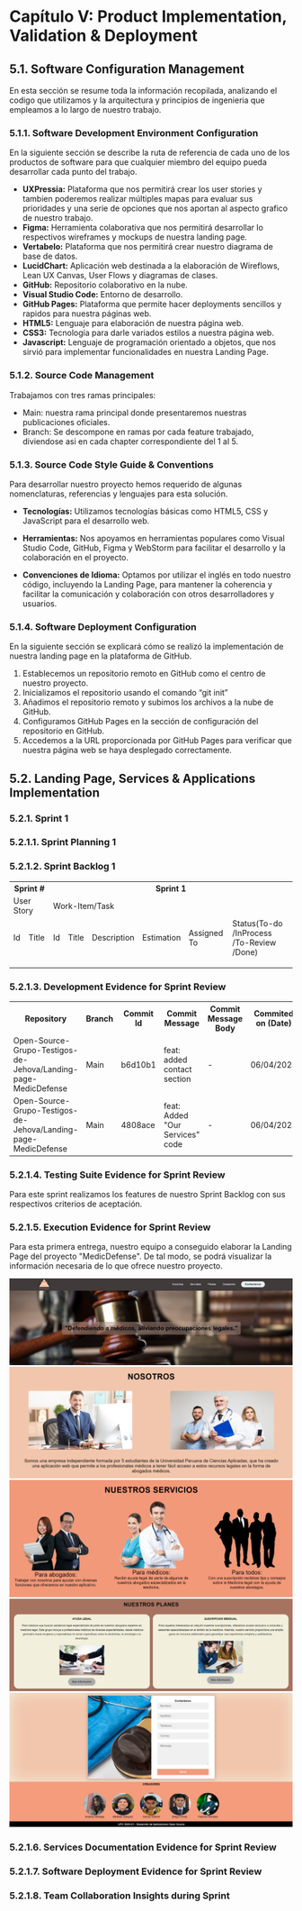 # Capítulo V: Product Implementation, Validation & Deployment

## 5.1. Software Configuration Management

En esta sección se resume toda la información recopilada, analizando el codigo que utilizamos y la arquitectura y principios de ingenieria que empleamos a lo largo de nuestro trabajo. 

### 5.1.1. Software Development Environment Configuration

En la siguiente sección se describe la ruta de referencia de cada uno de los productos de software para que cualquier miembro del equipo pueda desarrollar cada punto del trabajo.
- **UXPressia:** Plataforma que nos permitirá crear los user stories y tambien poderemos realizar múltiples mapas para evaluar sus prioridades y una serie de opciones que nos aportan al aspecto grafico de nuestro trabajo.
- **Figma:** Herramienta colaborativa que nos permitirá desarrollar lo respectivos wireframes y mockups de nuestra landing page.
- **Vertabelo:** Plataforma que nos permitirá crear nuestro diagrama de base de datos.
- **LucidChart:** Aplicación web destinada a la elaboración de Wireflows, Lean UX Canvas, User Flows y diagramas de clases.
- **GitHub:** Repositorio colaborativo en la nube.
- **Visual Studio Code:** Entorno de desarrollo.
- **GitHub Pages:** Plataforma que permite hacer deployments sencillos y rapidos para nuestra páginas web.
- **HTML5:** Lenguaje para elaboración de nuestra página web.
- **CSS3:** Tecnología para darle variados estilos a nuestra página web.
- **Javascript:** Lenguaje de programación orientado a objetos, que nos sirvió para implementar funcionalidades en nuestra Landing Page.

### 5.1.2. Source Code Management

Trabajamos con tres ramas principales:
- Main: nuestra rama principal donde presentaremos nuestras
publicaciones oficiales.
- Branch: Se descompone en ramas por cada feature trabajado, diviendose asi en cada chapter correspondiente del 1 al 5.

### 5.1.3. Source Code Style Guide & Conventions

Para desarrollar nuestro proyecto hemos requerido de algunas nomenclaturas, referencias y lenguajes para esta solución.<br>
- **Tecnologías:** Utilizamos tecnologías básicas como HTML5, CSS y JavaScript para el desarrollo web.

- **Herramientas:** Nos apoyamos en herramientas populares como Visual Studio Code, GitHub, Figma y WebStorm para facilitar el desarrollo y la colaboración en el proyecto.

- **Convenciones de Idioma:** Optamos por utilizar el inglés en todo nuestro código, incluyendo la Landing Page, para mantener la coherencia y facilitar la comunicación y colaboración con otros desarrolladores y usuarios.

### 5.1.4. Software Deployment Configuration

En la siguiente sección se explicará cómo se realizó la
implementación de nuestra landing page en la plataforma de
GitHub.
1) Establecemos un repositorio remoto en GitHub como el centro de nuestro proyecto.
2) Inicializamos el repositorio usando el comando “git init”
3) Añadimos el repositorio remoto y subimos los archivos a la nube de GitHub.
4) Configuramos GitHub Pages en la sección de configuración del repositorio en GitHub.
5) Accedemos a la URL proporcionada por GitHub Pages para verificar que nuestra página web se haya desplegado correctamente.

## 5.2. Landing Page, Services & Applications Implementation

### 5.2.1. Sprint 1

### 5.2.1.1. Sprint Planning 1



### 5.2.1.2. Sprint Backlog 1

<table>
<tr>
    <th colspan="3">Sprint #</th>
    <th colspan="10">Sprint 1</th>
  </tr>
      <tr>
    <td colspan="3">User Story</td>
    <td colspan="10">Work-Item/Task</td>
  </tr>
  <tr>
    <td colspan="1">Id</td>
    <td colspan="2">Title</td>
    <td colspan="1">Id</td>
    <td colspan="2">Title</td>
    <td colspan="3">Description</td>
    <td colspan="1"> Estimation</td>
    <td colspan="2">Assigned To</td>
    <td colspan="1">Status(To-do /InProcess /To-Review /Done)</td>
</tr>
  <tr>
    <td colspan="1"></td>
    <td colspan="2"></td>
    <td colspan="1"></td>
    <td colspan="2"></td>
    <td colspan="3"></td>
    <td colspan="1"></td>
    <td colspan="2"></td>
    <td colspan="1"></td>
  </tr>
  <tr>
    <td colspan="1"></td>
    <td colspan="2"></td>
    <td colspan="1"></td>
    <td colspan="2"></td>
    <td colspan="3"></td>
    <td colspan="1"></td>
    <td colspan="2"></td>
    <td colspan="1"></td>
<tr>
    <td colspan="1"></td>
    <td colspan="2"></td>
    <td colspan="1"></td>
    <td colspan="2"></td>
    <td colspan="3"></td>
    <td colspan="1"></td>
    <td colspan="2"></td>
    <td colspan="1"></td>
</table>

### 5.2.1.3. Development Evidence for Sprint Review

<table>
    <tr>
        <th colspan="2">Repository</th>
        <th colspan="2">Branch</th>
        <th colspan="2">Commit Id</th>
        <th colspan="2">Commit Message</th>
        <th colspan="2">Commit Message Body</th>
        <th colspan="2">Commited on (Date)</th>
    </tr>
        <tr>
        <td colspan="2">Open-Source-Grupo-Testigos-de-Jehova/Landing-page-MedicDefense</td>
        <td colspan="2">Main</td>
        <td colspan="2">b6d10b1</td>
        <td colspan="2">feat: added contact section</td>
        <td colspan="2">-</td>
        <td colspan="2">06/04/2024</td>
    </tr>
        <tr>
        <td colspan="2">Open-Source-Grupo-Testigos-de-Jehova/Landing-page-MedicDefense</td>
        <td colspan="2">Main</td>
        <td colspan="2">4808ace</td>
        <td colspan="2">feat: Added "Our Services" code</td>
        <td colspan="2">-</td>
        <td colspan="2">06/04/2024</td>
    </tr>
</table>

### 5.2.1.4. Testing Suite Evidence for Sprint Review

Para este sprint realizamos los features de nuestro Sprint Backlog con
sus respectivos criterios de aceptación.

### 5.2.1.5. Execution Evidence for Sprint Review
Para esta primera entrega, nuestro equipo a conseguido elaborar la Landing Page del proyecto "MedicDefense". De tal modo, se podrá visualizar la información necesaria de lo que ofrece nuestro proyecto.

![alt text](../assets/imgs/header.png)
![alt text](../assets/imgs/nosotros.png)
![alt text](../assets/imgs/servicios.png)
![alt text](<../assets/imgs/nuestros planes.png>)
![alt text](../assets/imgs/footer.png)

### 5.2.1.6. Services Documentation Evidence for Sprint Review

### 5.2.1.7. Software Deployment Evidence for Sprint Review

### 5.2.1.8. Team Collaboration Insights during Sprint
